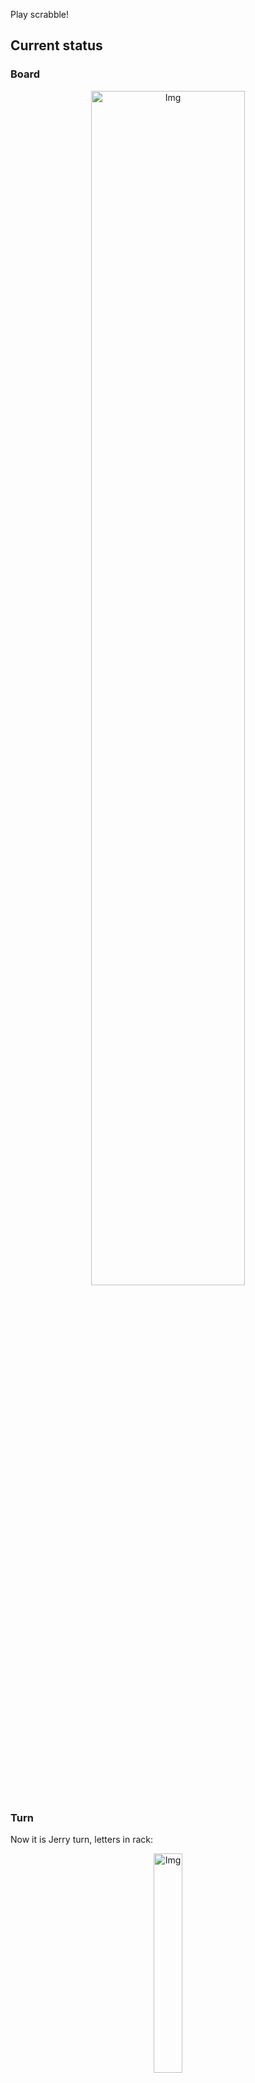 
Play scrabble!
## Current status
### Board
<p align="center">
<img src="https://raw.githubusercontent.com/radosz99/radosz99/main/board.png" width=70% alt="Img"/>
    </p>
    
### Turn
Now it is Jerry turn, letters in rack:
<p align="center">
<img src="https://raw.githubusercontent.com/radosz99/radosz99/main/rack.png" width=30% alt="Img"/>
</p>

### Game score
| Id | Player name | Points |
  | - | - | - |  
|0 | Tom | 139
|1 | Jerry | 156
## Make the move
Make the move and insert the letters by creating an [issue](https://github.com/radosz99/radosz99/issues/new?title=scrabble%7Cmove%7C7%3AA%3ARIDE&body=Just+push+%27Submit+new+issue%27+or+update+with+your+move.) according to the rules or...

## Possibly best moves  
Are you sure? :smiling_imp: :smiling_imp: :smiling_imp:
<details>
  <summary>Spoiler warning!</summary>
  
  | Id | Move | Issue link | Points |
  | - | - | - | - |  
|1| H:10:thali | [scrabble&#124;move&#124;H:10:thali](https://github.com/radosz99/radosz99/issues/new?title=scrabble%7Cmove%7CH%3A10%3Athali&body=Just+push+%27Submit+new+issue%27+or+update+with+your+move.) | 36 
|2| H:11:hilt | [scrabble&#124;move&#124;H:11:hilt](https://github.com/radosz99/radosz99/issues/new?title=scrabble%7Cmove%7CH%3A11%3Ahilt&body=Just+push+%27Submit+new+issue%27+or+update+with+your+move.) | 33 
|3| H:11:hila | [scrabble&#124;move&#124;H:11:hila](https://github.com/radosz99/radosz99/issues/new?title=scrabble%7Cmove%7CH%3A11%3Ahila&body=Just+push+%27Submit+new+issue%27+or+update+with+your+move.) | 33 
|4| H:11:hili | [scrabble&#124;move&#124;H:11:hili](https://github.com/radosz99/radosz99/issues/new?title=scrabble%7Cmove%7CH%3A11%3Ahili&body=Just+push+%27Submit+new+issue%27+or+update+with+your+move.) | 33 
|5| H:11:halt | [scrabble&#124;move&#124;H:11:halt](https://github.com/radosz99/radosz99/issues/new?title=scrabble%7Cmove%7CH%3A11%3Ahalt&body=Just+push+%27Submit+new+issue%27+or+update+with+your+move.) | 33 
|6| H:11:tali | [scrabble&#124;move&#124;H:11:tali](https://github.com/radosz99/radosz99/issues/new?title=scrabble%7Cmove%7CH%3A11%3Atali&body=Just+push+%27Submit+new+issue%27+or+update+with+your+move.) | 15 
|7| 8:D:rathe | [scrabble&#124;move&#124;8:D:rathe](https://github.com/radosz99/radosz99/issues/new?title=scrabble%7Cmove%7C8%3AD%3Arathe&body=Just+push+%27Submit+new+issue%27+or+update+with+your+move.) | 12 
|8| G:9:rathe | [scrabble&#124;move&#124;G:9:rathe](https://github.com/radosz99/radosz99/issues/new?title=scrabble%7Cmove%7CG%3A9%3Arathe&body=Just+push+%27Submit+new+issue%27+or+update+with+your+move.) | 12 
|9| G:10:ither | [scrabble&#124;move&#124;G:10:ither](https://github.com/radosz99/radosz99/issues/new?title=scrabble%7Cmove%7CG%3A10%3Aither&body=Just+push+%27Submit+new+issue%27+or+update+with+your+move.) | 12 
|10| M:6:haro | [scrabble&#124;move&#124;M:6:haro](https://github.com/radosz99/radosz99/issues/new?title=scrabble%7Cmove%7CM%3A6%3Aharo&body=Just+push+%27Submit+new+issue%27+or+update+with+your+move.) | 12 
</details>
    
## Latest moves

| Id | Type | Move / Letters to replace | Created words / New letters | Date | Points | Player | Who |
| - | - | - | - | - | - | - | - |
|10| INSERT | 13:F:belie | ['BELIE'] | 11/24/2022, 12:59:00 | 13 | Tom | [radosz99](github.com/radosz99) |
|9| INSERT | J:12:eel | ['EEL'] | 11/24/2022, 12:57:25 | 5 | Jerry | [radosz99](github.com/radosz99) |
|8| INSERT | 14:J:loupen | ['LOUPEN'] | 11/24/2022, 12:55:43 | 27 | Tom | [radosz99](github.com/radosz99) |
|7| INSERT | M:11:quep | ['QUEP'] | 11/24/2022, 12:29:51 | 30 | Jerry | [radosz99](github.com/radosz99) |
|6| INSERT | 11:K:suq | ['SUQ'] | 11/24/2022, 12:27:31 | 24 | Tom | [radosz99](github.com/radosz99) |
|5| INSERT | O:6:toison | ['TOISON'] | 11/24/2022, 12:26:55 | 21 | Jerry | [radosz99](github.com/radosz99) |
|4| INSERT | 9:J:decoys | ['DECOYS'] | 11/24/2022, 12:24:38 | 24 | Tom | [radosz99](github.com/radosz99) |
|3| INSERT | H:6:owe | ['OWE'] | 11/24/2022, 12:06:20 | 6 | Jerry | [radosz99](github.com/radosz99) |
|2| INSERT | 5:J:jaw | ['JAW'] | 11/24/2022, 12:05:11 | 29 | Tom | [radosz99](github.com/radosz99) |
|1| INSERT | K:4:garbless | ['GARBLESS'] | 11/24/2022, 12:01:06 | 94 | Jerry | [radosz99](github.com/radosz99) |
|0| INSERT | 7:H:wemb | ['WEMB'] | 11/24/2022, 11:59:20 | 22 | Tom | [radosz99](github.com/radosz99) |